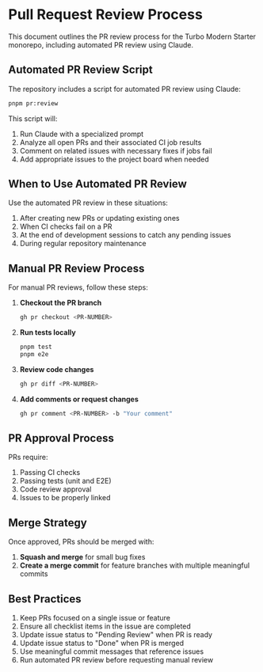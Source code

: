 # Pull Request Review Process

This document outlines the PR review process for the Turbo Modern Starter monorepo, including automated PR review using Claude.

## Automated PR Review Script

The repository includes a script for automated PR review using Claude:

```bash
pnpm pr:review
```

This script will:
1. Run Claude with a specialized prompt
2. Analyze all open PRs and their associated CI job results
3. Comment on related issues with necessary fixes if jobs fail
4. Add appropriate issues to the project board when needed

## When to Use Automated PR Review

Use the automated PR review in these situations:

1. After creating new PRs or updating existing ones
2. When CI checks fail on a PR
3. At the end of development sessions to catch any pending issues
4. During regular repository maintenance

## Manual PR Review Process

For manual PR reviews, follow these steps:

1. **Checkout the PR branch**
   ```bash
   gh pr checkout <PR-NUMBER>
   ```

2. **Run tests locally**
   ```bash
   pnpm test
   pnpm e2e
   ```

3. **Review code changes**
   ```bash
   gh pr diff <PR-NUMBER>
   ```

4. **Add comments or request changes**
   ```bash
   gh pr comment <PR-NUMBER> -b "Your comment"
   ```

## PR Approval Process

PRs require:
1. Passing CI checks
2. Passing tests (unit and E2E)
3. Code review approval
4. Issues to be properly linked

## Merge Strategy

Once approved, PRs should be merged with:

1. **Squash and merge** for small bug fixes
2. **Create a merge commit** for feature branches with multiple meaningful commits

## Best Practices

1. Keep PRs focused on a single issue or feature
2. Ensure all checklist items in the issue are completed
3. Update issue status to "Pending Review" when PR is ready
4. Update issue status to "Done" when PR is merged
5. Use meaningful commit messages that reference issues
6. Run automated PR review before requesting manual review